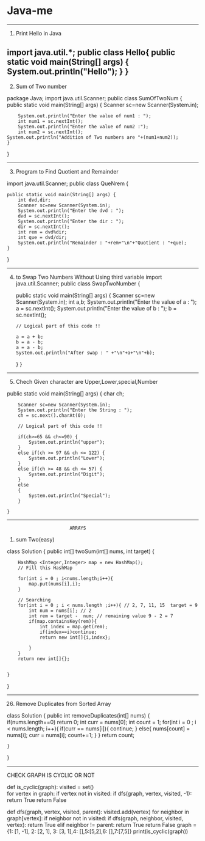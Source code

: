 # Java-me

------------------------------------------------------------------------------------
01. Print Hello in Java

import java.util.*;
    public class Hello{
    public static void main(String[] args) {
        System.out.println("Hello");
}
}
-----------------------------------------------------------------------------------

02. Sum of Two  number 

package Java;
import java.util.Scanner;
public class SumOfTwoNum {
	public static void main(String[] args) {
		Scanner sc=new Scanner(System.in);
		
		System.out.println("Enter the value of num1 : ");
		int num1 = sc.nextInt();
		System.out.println("Enter the value of num2 :");
        int num2 = sc.nextInt();
    System.out.println("Addition of Two numbers are "+(num1+num2));
	}
}

------------------------------------------------------------------------------------
03. Program to Find Quotient and Remainder

import java.util.Scanner;
public class QueNrem {

	public static void main(String[] args) {
		int dvd,dir;
		Scanner sc=new Scanner(System.in);
		System.out.println("Enter the dvd : ");
		dvd = sc.nextInt();
		System.out.println("Enter the dir : ");
		dir = sc.nextInt();
		int rem = dvd%dir;
		int que = dvd/dir;
		System.out.println("Remainder : "+rem+"\n"+"Quotient : "+que);
	}
}

-----------------------------------------------------------------------------------------

04. to Swap Two Numbers Without Using third variable
import java.util.Scanner;
public class SwapTwoNumber {

	public static void main(String[] args) {
		Scanner sc=new Scanner(System.in);
		int a,b;
		System.out.println("Enter the value of a : ");
		a = sc.nextInt();
		System.out.println("Enter the value of b : ");
	    b = sc.nextInt();
		
		// Logical part of this code !!
		
		a = a + b;
		b = a - b;
		a = a - b;
		System.out.println("After swap : " +"\n"+a+"\n"+b);

	}
}

--------------------------------------------------------------------------------------
05. Chech Given character are Upper,Lower,special,Number

public static void main(String[] args) {
		char ch;
		
		Scanner sc=new Scanner(System.in);
		System.out.println("Enter the String : ");
		ch = sc.next().charAt(0);
	    
	    // Logical part of this code !!
	    
	    if(ch>=65 && ch<=90) {
	    	System.out.println("upper");
	    }
	    else if(ch >= 97 && ch <= 122) {
	    	System.out.println("Lower");
	    }
	    else if(ch >= 48 && ch <= 57) {
	    	System.out.println("Digit");
	    }
	    else
	    {
	    	System.out.println("Special");
	    }
	    
	}

----------------------------------------------------------------
                           ARRAYS
			   
1) sum Two(easy)

class Solution {
    public int[] twoSum(int[] nums, int target) {

        HashMap <Integer,Integer> map = new HashMap();
        // Fill this HashMap

        for(int i = 0 ; i<nums.length;i++){
            map.put(nums[i],i);
        }

        // Searching
        for(int i = 0 ; i < nums.length ;i++){ // 2, 7, 11, 15  target = 9
            int num = nums[i]; // 2
            int rem = target -  num; // remaining value 9 - 2 = 7
            if(map.containsKey(rem)){
                int index = map.get(rem);
                if(index==i)continue;
                return new int[]{i,index};

            }
        }
        return new int[]{};

        
    }
}

----------------------------------------

26. Remove Duplicates from Sorted Array

class Solution {
    public int removeDuplicates(int[] nums) {
        if(nums.length==0) return 0;
        int curr = nums[0];
        int count = 1;
        for(int i = 0 ; i < nums.length; i++){
            if(curr == nums[i]){
                continue;
            }
            else{
                nums[count] = nums[i];
                curr = nums[i];
                count+=1;
            }
        }
        return count;
        
        
    }
}









-------------------------------------------------------------------------


CHECK GRAPH IS CYCLIC OR NOT


def is_cyclic(graph):
    visited = set()  
    for vertex in graph:
        if vertex not in visited:
            if dfs(graph, vertex, visited, -1):
                return True
    return False

def dfs(graph, vertex, visited, parent):
    visited.add(vertex)
    for neighbor in graph[vertex]:
        if neighbor not in visited:
            if dfs(graph, neighbor, visited, vertex):
                return True
        elif neighbor != parent:
            return True
    return False
graph = {1: [1, -1], 2: [2, 1], 3: [3, 1],4: [],5:[5,2],6: [],7:[7,5]}
print(is_cyclic(graph))
